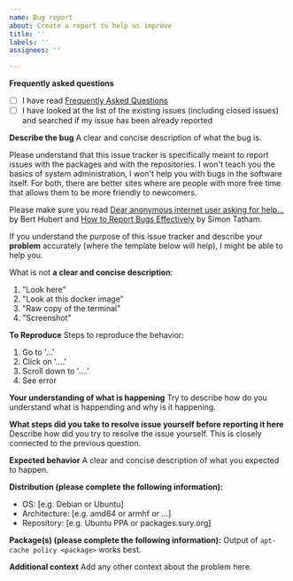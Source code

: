 ```yaml
---
name: Bug report
about: Create a report to help us improve
title: ''
labels: ''
assignees: ''

---
```


**Frequently asked questions**

- [ ] I have read [Frequently Asked Questions](https://github.com/oerdnj/deb.sury.org/wiki/Frequently-Asked-Questions)
- [ ] I have looked at the list of the existing issues (including closed issues) and searched if my issue has been already reported

**Describe the bug**
A clear and concise description of what the bug is.

Please understand that this issue tracker is specifically meant to report issues with the packages and with the repositories. I won't teach you the basics of system administration, I won't help you with bugs in the software itself. For both, there are better sites where are people with more free time that allows them to be more friendly to newcomers.

Please make sure you read [Dear anonymous internet user asking for help...](https://berthub.eu/articles/posts/anonymous-help/) by Bert Hubert and [How to Report Bugs Effectively](https://www.chiark.greenend.org.uk/~sgtatham/bugs.html) by Simon Tatham.

If you understand the purpose of this issue tracker and describe your **problem** accurately (where the template below will help), I might be able to help you.

What is not **a clear and concise description**:
1. "Look here"
2. "Look at this docker image"
3. "Raw copy of the terminal"
4. "Screenshot"

**To Reproduce**
Steps to reproduce the behavior:
1. Go to '...'
2. Click on '....'
3. Scroll down to '....'
4. See error

**Your understanding of what is happening**
Try to describe how do you understand what is happending and why is it happening.

**What steps did you take to resolve issue yourself before reporting it here**
Describe how did you try to resolve the issue yourself.  This is closely connected to the previous question.

**Expected behavior**
A clear and concise description of what you expected to happen.

**Distribution (please complete the following information):**
 - OS: [e.g. Debian or Ubuntu]
 - Architecture: [e.g. amd64 or armhf or ...]
 - Repository: [e.g. Ubuntu PPA or packages.sury.org]

**Package(s) (please complete the following information):**
Output of `apt-cache policy <package>` works best.

**Additional context**
Add any other context about the problem here.
